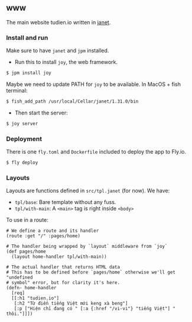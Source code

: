 ## www

The main website tudien.io written in [janet](https://janet-lang.org).

### Install and run

Make sure to have `janet` and `jpm` installed.

- Run this to install `joy`, the web framework.

```sh
$ jpm install joy
```

Maybe we need to update PATH for `joy` to be available. In MacOS + fish terminal:

```sh
$ fish_add_path /usr/local/Cellar/janet/1.31.0/bin
```

- Then start the server:

```sh
$ joy server
```

### Deployment

There is one `fly.toml` and `Dockerfile` included to deploy the app to Fly.io.

```sh
$ fly deploy
```

### Layouts

Layouts are functions defined in `src/tpl.janet` (for now). We have:

- `tpl/base`: Bare template without any fuss.
- `tpl/with-main`: A `<main>` tag is right inside `<body>`

To use in a route:

```janet
# We define a route and its handler
(route :get "/" :pages/home)

# The handler being wrapped by `layout` middleware from `joy`
(def pages/home
  (layout home-handler tpl/with-main))

# The actual handler that returns HTML data
# This has to be defined before `pages/home` otherwise we'll get "undefined
# symbol" error, but for clarity it's here.
(defn- home-handler
  [req]
  [[:h1 "tudien.io"]
   [:h2 "Từ điển tiếng Việt mới keng xà beng"]
   [:p ["Hiện chỉ đang có " [:a {:href "/vi-vi"} "tiếng Việt"] " thôi."]]])
```
